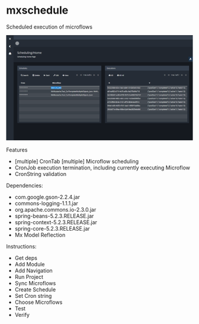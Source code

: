 # mxschedule
Scheduled execution of microflows

![Screenshot](https://github.com/skullquake/mxschedule/raw/master/res/mxschedule.png)


Features
* [multiple] CronTab [multiple] Microflow scheduling
* CronJob execution termination, including currently executing Microflow
* CronString validation

Dependencies:
* com.google.gson-2.2.4.jar
* commons-logging-1.1.1.jar
* org.apache.commons.io-2.3.0.jar
* spring-beans-5.2.3.RELEASE.jar
* spring-context-5.2.3.RELEASE.jar
* spring-core-5.2.3.RELEASE.jar
* Mx Model Reflection

Instructions:
* Get deps
* Add Module
* Add Navigation
* Run Project
* Sync Microflows
* Create Schedule
* Set Cron string
* Choose Microflows
* Test
* Verify

